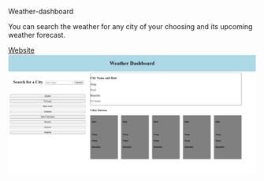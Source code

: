 Weather-dashboard

You can search the weather for any city of your choosing and its upcoming weather forecast.

[Website](https://honeytwix.github.io/Weather-Dashboard/)
![Screenshot](assets/weather.png)